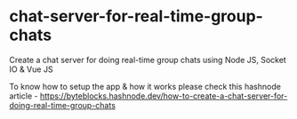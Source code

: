 # chat-server-for-real-time-group-chats
Create a chat server for doing real-time group chats using Node JS, Socket IO &amp; Vue JS

To know how to setup the app & how it works please check this hashnode article - https://byteblocks.hashnode.dev/how-to-create-a-chat-server-for-doing-real-time-group-chats
